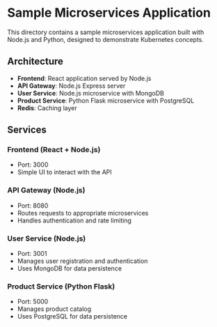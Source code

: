 # Sample Microservices Application

This directory contains a sample microservices application built with Node.js and Python, designed to demonstrate Kubernetes concepts.

## Architecture

- **Frontend**: React application served by Node.js
- **API Gateway**: Node.js Express server
- **User Service**: Node.js microservice with MongoDB
- **Product Service**: Python Flask microservice with PostgreSQL
- **Redis**: Caching layer

## Services

### Frontend (React + Node.js)
- Port: 3000
- Simple UI to interact with the API

### API Gateway (Node.js)
- Port: 8080
- Routes requests to appropriate microservices
- Handles authentication and rate limiting

### User Service (Node.js)
- Port: 3001
- Manages user registration and authentication
- Uses MongoDB for data persistence

### Product Service (Python Flask)
- Port: 5000
- Manages product catalog
- Uses PostgreSQL for data persistence
